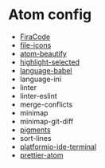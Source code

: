 # Atom config

* [FiraCode](https://github.com/tonsky/FiraCode)
* [file-icons](https://atom.io/packages/file-icons)
* [atom-beautify](https://atom.io/packages/atom-beautify)
* [highlight-selected](https://atom.io/packages/highlight-selected)
* [language-babel](https://atom.io/packages/language-babel)
* language-ini
* linter
* linter-eslint
* merge-conflicts
* minimap
* minimap-git-diff
* [pigments](https://atom.io/packages/pigments)
* sort-lines
* [platformio-ide-terminal](https://atom.io/packages/platformio-ide-terminal)
* [prettier-atom](https://atom.io/packages/prettier-atom)
